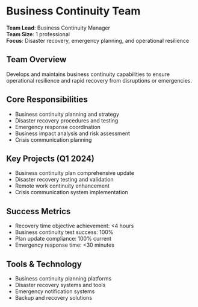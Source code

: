 # Business Continuity Team

**Team Lead**: Business Continuity Manager  
**Team Size**: 1 professional  
**Focus**: Disaster recovery, emergency planning, and operational resilience  

## Team Overview
Develops and maintains business continuity capabilities to ensure operational resilience and rapid recovery from disruptions or emergencies.

## Core Responsibilities
- Business continuity planning and strategy
- Disaster recovery procedures and testing
- Emergency response coordination
- Business impact analysis and risk assessment
- Crisis communication planning

## Key Projects (Q1 2024)
- Business continuity plan comprehensive update
- Disaster recovery testing and validation
- Remote work continuity enhancement
- Crisis communication system implementation

## Success Metrics
- Recovery time objective achievement: <4 hours
- Business continuity test success: 100%
- Plan update compliance: 100% current
- Emergency response time: <30 minutes

## Tools & Technology
- Business continuity planning platforms
- Disaster recovery systems and tools
- Emergency notification systems
- Backup and recovery solutions 
